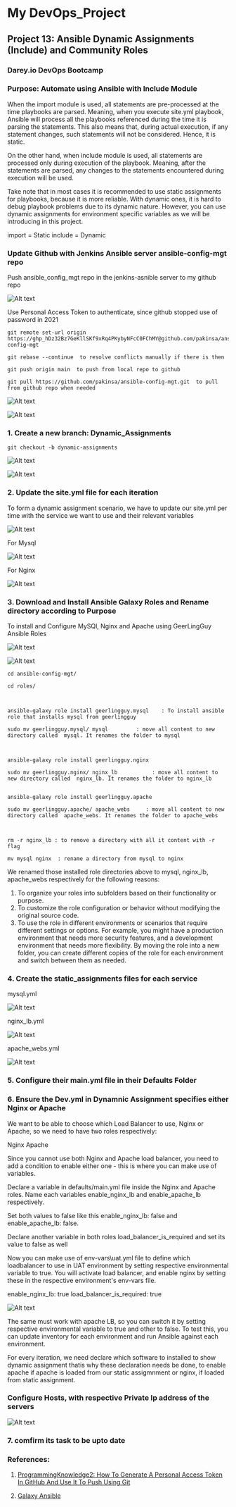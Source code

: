 # My DevOps_Project 

## Project 13: Ansible Dynamic Assignments (Include) and Community Roles

### Darey.io DevOps Bootcamp

### Purpose: Automate using Ansible with Include Module 



When the import module is used, all statements are pre-processed at the time playbooks are parsed. Meaning, when you execute site.yml playbook, Ansible will process all the playbooks referenced during the time it is parsing the statements. This also means that, during actual execution, if any statement changes, such statements will not be considered. Hence, it is static.

On the other hand, when include module is used, all statements are processed only during execution of the playbook. Meaning, after the statements are parsed, any changes to the statements encountered during execution will be used.

Take note that in most cases it is recommended to use static assignments for playbooks, because it is more reliable. With dynamic ones, it is hard to debug playbook problems due to its dynamic nature. However, you can use dynamic assignments for environment specific variables as we will be introducing in this project.

import = Static
include = Dynamic



### Update Github with Jenkins Ansible server ansible-config-mgt repo

Push ansible_config_mgt repo in the jenkins-asnible server to my github repo 

![Alt text](img/01a.pusherror.png)


Use Personal Access Token to authenticate, since github stopped use of password in 2021

    git remote set-url origin https://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@github.com/pakinsa/ansible-config-mgt

    git rebase --continue  to resolve conflicts manually if there is then

    git push origin main  to push from local repo to github

    git pull https://github.com/pakinsa/ansible-config-mgt.git  to pull from github repo when needed

![Alt text](img/01b.generatetoken.png) 

![Alt text](img/01c.gitpushorigin.png)






### 1. Create a new branch: Dynamic_Assignments

`git checkout -b dynamic-assignments`

![Alt text](img/01d.dynabranch.png)

![Alt text](img/01e.dynamicmerge.png)




### 2. Update the site.yml file for each iteration

To form a dynamic assignment scenario, we have to update our site.yml per time with the service we want to use and their relevant variables


![Alt text](img/02a.siteyml.png) 

For Mysql

![Alt text](img/02b.siteymlformysql.png)

For Nginx

![Alt text](img/02c.siteymlfornginx.png)




### 3. Download and Install Ansible Galaxy Roles and Rename directory according to Purpose

To install and Configure MySQl, Nginx and Apache using GeerLingGuy Ansible Roles

![Alt text](img/03a.galaxyroles.png) 

![Alt text](img/03b.rolescommand.png)


    cd ansible-config-mgt/

    cd roles/



    ansible-galaxy role install geerlingguy.mysql    : To install ansible role that installs mysql from geerlingguy

    sudo mv geerlingguy.mysql/ mysql         : move all content to new directory called  mysql. It renames the folder to mysql



    ansible-galaxy role install geerlingguy.nginx     

    sudo mv geerlingguy.nginx/ nginx_lb           : move all content to new directory called  nginx_lb. It renames the folder to nginx_lb

    
    ansible-galaxy role install geerlingguy.apache

    sudo mv geerlingguy.apache/ apache_webs     : move all content to new directory called  apache_webs. It renames the folder to apache_webs


    
    rm -r nginx_lb : to remove a directory with all it content with -r flag

    mv mysql nginx  : rename a directory from mysql to nginx


We renamed those installed role directories above to mysql, nginx_lb, apache_webs respectively for the following reasons:

1. To organize your roles into subfolders based on their functionality or purpose.
2. To customize the role configuration or behavior without modifying the original source code.  
3. To use the role in different environments or scenarios that require different settings or options. For example, you might have a production environment that needs more security features, and a development environment that needs more flexibility. By moving the role into a new folder, you can create different copies of the role for each environment and switch between them as needed.




### 4. Create the static_assignments files for each service

mysql.yml

![Alt text](img/4a.mysqlstaticfile.png)

nginx_lb.yml

![Alt text](img/4b.nginxlbstaticfile.png)

apache_webs.yml

![Alt text](img/4b.nginxlbstaticfile.png)







### 5. Configure their main.yml file in their Defaults Folder








### 6. Ensure the Dev.yml in Dynamnic Assignment specifies either Nginx or Apache

We want to be able to choose which Load Balancer to use, Nginx or Apache, so we need to have two roles respectively:

Nginx
Apache

Since you cannot use both Nginx and Apache load balancer, you need to add a condition to enable either one - this is where you can make use of variables.


Declare a variable in defaults/main.yml file inside the Nginx and Apache roles. Name each variables enable_nginx_lb and enable_apache_lb respectively.


Set both values to false like this enable_nginx_lb: false and enable_apache_lb: false.


Declare another variable in both roles load_balancer_is_required and set its value to false as well



Now you can make use of env-vars\uat.yml file to define which loadbalancer to use in UAT environment by setting respective environmental variable to true.
You will activate load balancer, and enable nginx by setting these in the respective environment's env-vars file.

enable_nginx_lb: true
load_balancer_is_required: true


![Alt text](img/6a.dynauatyml.png)


The same must work with apache LB, so you can switch it by setting respective environmental variable to true and other to false.
To test this, you can update inventory for each environment and run Ansible against each environment.


For every iteration, we need declare which software to installed to show dynamic assignment
thatis why these declaration needs be done, to enable apache if apache is loaded from our
static assigmnment or nginx, if loaded from static assignment.



### Configure Hosts, with respective Private Ip address of the servers

![Alt text](img/6b.devhosts.png)






### 7. comfirm its task to be upto date



### References:

1. [ProgrammingKnowledge2: How To Generate A Personal Access Token In GitHub And Use It To Push Using Git](https://www.youtube.com/watch?v=iLrywUfs7yU)



2. [Galaxy Ansible](https://galaxy.ansible.com/ui/standalone/roles/geerlingguy/mysql/)

